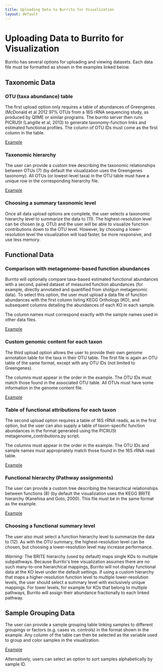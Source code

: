 ```yaml
---
title: Uploading Data to Burrito for Visualization
layout: default
---
```

# Uploading Data to Burrito for Visualization

Burrito has several options for uploading and viewing datasets. Each data file must be formatted as shown in the examples linked below.

<h2 id="taxonomy">Taxonomic Data</h2>

<h3>OTU (taxa abundance) table</h3>

The first upload option only requires a table of abundances of Greengenes (McDonald et al 2012 97% OTUs from a 16S rRNA sequencing study, as produced by QIIME or similar programs. 
The burrito server then runs PICRUSt (Langille et al, 2013) to generate taxonomy-function links and estimated functional profiles. The column of OTU IDs must come as the first column in the table.

<a href="https://elbo-spice.gs.washington.edu/shiny/burrito/Data/examples/example_otus.txt" target="_blank">Example </a>

<h3>Taxonomic hierarchy</h3>

The user can provide a custom tree describing the taxonomic relationships between OTUs (7) (by default the visualization uses the Greengenes taxonomy).
All OTUs (or lowest-level taxa) in the OTU table must have a unique row in the corresponding hierarchy file.

<a href="https://elbo-spice.gs.washington.edu/shiny/burrito/Data/examples/example_tax_hierarchy.txt" target="_blank">Example </a>

<h3>Choosing a summary taxonomic level</h3>

Once all data upload options are complete, the user selects a taxonomic hierarchy level to summarize the data to (11). 
The highest-resolution level can be chosen (e.g. OTU) and the user will be able to visualize function contributions down to the OTU level. 
However, by choosing a lower-resolution level the visualization will load faster, be more responsive, and use less memory.


<h2 id="function">Functional Data</h2>

<h3>Comparison with metagenome-based function abundances</h3>

Burrito will optionally compare taxa-based estimated functional abundances with a second, paired dataset of measured function abundances (for example, directly annotated and quantified from shotgun metagenomic data). To select this option, the user must upload a data file of function abundances with the first column listing KEGG Orthologs (KO), 
and subsequent columns detailing the abundances of each KO in each sample. 

The column names must correspond exactly with the sample names used in other data files.

<a href="https://elbo-spice.gs.washington.edu/shiny/burrito/Data/examples/example_metagenome.txt" target="_blank">Example </a>

<h3>Custom genomic content for each taxon</h3>

The third upload option allows the user to provide their own genome annotation table for the taxa in their OTU table. The first file is again an OTU table of the same format, except with any OTU IDs (not limited to Greengenes). 

The columns must appear in the order in the example. The OTU IDs must match those found in the associated OTU table. All OTUs must have some information in the genome content file.

<a href="https://elbo-spice.gs.washington.edu/shiny/burrito/Data/examples/example_genome_content.txt" target="_blank">Example </a>

<h3>Table of functional attributions for each taxon</h3>

The second upload option requires a table of 16S rRNA reads, as in the first option, but the user can also supply a table of taxon-specific function abundances in the format generated using the PICRUSt metagenome_contributions.py script. 

The columns must appear in the order in the example. The OTU IDs and sample names must appropriately match those found in the 16S rRNA read table.

<a href="https://elbo-spice.gs.washington.edu/shiny/burrito/Data/examples/example_contributions.txt" target="_blank">Example </a>


<h3>Functional hierarchy (Pathway assignments)</h3>

The user can provide a custom tree describing the hierarchical relationships between functions (8) (by default the visualization uses the KEGG BRITE hierarchy (Kanehisa and Goto, 2000). This file must be in the same format as the example.

<a href="https://elbo-spice.gs.washington.edu/shiny/burrito/Data/examples/example_func_hierarchy.txt" target="_blank">Example </a>

<h3>Choosing a functional summary level</h3>

The user also must select a function hierarchy level to summarize the data to (12). As with the OTU summary, the highest-resolution level can be chosen, but choosing a lower-resolution level may increase performance.

*Warning:* The BRITE hierarchy (used by default) maps single KOs to multiple subpathways. Because Burrito's tree visualization assumes there are no such many-to-one hierarchical mappings, Burrito will not display functional data at the KO level under the default settings.
If using a custom hierarchy that maps a higher-resolution function level to multiple lower-resolution levels, the user should select a summary level with exclusively unique mappings. For lower levels, for example for KOs that belong to multiple pathways, Burrito will assign 
their abundance fractionally to each linked pathway.

<h2 id="samples">Sample Grouping Data</h2>

The user can provide a sample grouping table linking samples to different groupings or factors (e.g. cases vs. controls) in the format shown in the example. Any column of the table can then be selected as the variable used to group and color samples in the visualization. 

<a href="https://elbo-spice.gs.washington.edu/shiny/burrito/Data/examples/example_sample_map.txt" target="_blank">Example </a>

Alternatively, users can select an option to sort samples alphabetically by sample ID.


